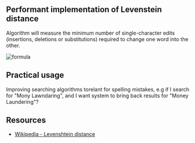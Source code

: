 ## Performant implementation of Levenstein distance

Algorithm will measure the minimum number of single-character edits (insertions, deletions or substitutions) required to change one word into the other.

![formula](https://wikimedia.org/api/rest_v1/media/math/render/svg/f0a48ecfc9852c042382fdc33c19e11a16948e85)

## Practical usage

Improving searching algorithms torelant for spelling mistakes, e.g if I search for "Mony Lawndaring", and I want system to bring back results for "Money Laundering"?

## Resources

* [Wikipedia - Levenshtein distance](https://en.wikipedia.org/wiki/Levenshtein_distance)
